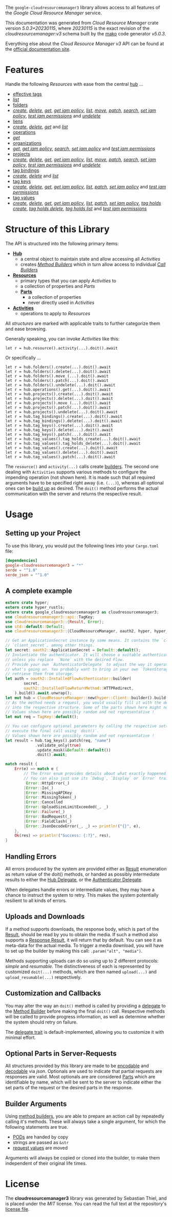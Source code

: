 <!---
DO NOT EDIT !
This file was generated automatically from 'src/generator/templates/api/README.md.mako'
DO NOT EDIT !
-->
The `google-cloudresourcemanager3` library allows access to all features of the *Google Cloud Resource Manager* service.

This documentation was generated from *Cloud Resource Manager* crate version *5.0.3+20230115*, where *20230115* is the exact revision of the *cloudresourcemanager:v3* schema built by the [mako](http://www.makotemplates.org/) code generator *v5.0.3*.

Everything else about the *Cloud Resource Manager* *v3* API can be found at the
[official documentation site](https://cloud.google.com/resource-manager).
# Features

Handle the following *Resources* with ease from the central [hub](https://docs.rs/google-cloudresourcemanager3/5.0.3+20230115/google_cloudresourcemanager3/CloudResourceManager) ... 

* [effective tags](https://docs.rs/google-cloudresourcemanager3/5.0.3+20230115/google_cloudresourcemanager3/api::EffectiveTag)
 * [*list*](https://docs.rs/google-cloudresourcemanager3/5.0.3+20230115/google_cloudresourcemanager3/api::EffectiveTagListCall)
* [folders](https://docs.rs/google-cloudresourcemanager3/5.0.3+20230115/google_cloudresourcemanager3/api::Folder)
 * [*create*](https://docs.rs/google-cloudresourcemanager3/5.0.3+20230115/google_cloudresourcemanager3/api::FolderCreateCall), [*delete*](https://docs.rs/google-cloudresourcemanager3/5.0.3+20230115/google_cloudresourcemanager3/api::FolderDeleteCall), [*get*](https://docs.rs/google-cloudresourcemanager3/5.0.3+20230115/google_cloudresourcemanager3/api::FolderGetCall), [*get iam policy*](https://docs.rs/google-cloudresourcemanager3/5.0.3+20230115/google_cloudresourcemanager3/api::FolderGetIamPolicyCall), [*list*](https://docs.rs/google-cloudresourcemanager3/5.0.3+20230115/google_cloudresourcemanager3/api::FolderListCall), [*move*](https://docs.rs/google-cloudresourcemanager3/5.0.3+20230115/google_cloudresourcemanager3/api::FolderMoveCall), [*patch*](https://docs.rs/google-cloudresourcemanager3/5.0.3+20230115/google_cloudresourcemanager3/api::FolderPatchCall), [*search*](https://docs.rs/google-cloudresourcemanager3/5.0.3+20230115/google_cloudresourcemanager3/api::FolderSearchCall), [*set iam policy*](https://docs.rs/google-cloudresourcemanager3/5.0.3+20230115/google_cloudresourcemanager3/api::FolderSetIamPolicyCall), [*test iam permissions*](https://docs.rs/google-cloudresourcemanager3/5.0.3+20230115/google_cloudresourcemanager3/api::FolderTestIamPermissionCall) and [*undelete*](https://docs.rs/google-cloudresourcemanager3/5.0.3+20230115/google_cloudresourcemanager3/api::FolderUndeleteCall)
* [liens](https://docs.rs/google-cloudresourcemanager3/5.0.3+20230115/google_cloudresourcemanager3/api::Lien)
 * [*create*](https://docs.rs/google-cloudresourcemanager3/5.0.3+20230115/google_cloudresourcemanager3/api::LienCreateCall), [*delete*](https://docs.rs/google-cloudresourcemanager3/5.0.3+20230115/google_cloudresourcemanager3/api::LienDeleteCall), [*get*](https://docs.rs/google-cloudresourcemanager3/5.0.3+20230115/google_cloudresourcemanager3/api::LienGetCall) and [*list*](https://docs.rs/google-cloudresourcemanager3/5.0.3+20230115/google_cloudresourcemanager3/api::LienListCall)
* [operations](https://docs.rs/google-cloudresourcemanager3/5.0.3+20230115/google_cloudresourcemanager3/api::Operation)
 * [*get*](https://docs.rs/google-cloudresourcemanager3/5.0.3+20230115/google_cloudresourcemanager3/api::OperationGetCall)
* [organizations](https://docs.rs/google-cloudresourcemanager3/5.0.3+20230115/google_cloudresourcemanager3/api::Organization)
 * [*get*](https://docs.rs/google-cloudresourcemanager3/5.0.3+20230115/google_cloudresourcemanager3/api::OrganizationGetCall), [*get iam policy*](https://docs.rs/google-cloudresourcemanager3/5.0.3+20230115/google_cloudresourcemanager3/api::OrganizationGetIamPolicyCall), [*search*](https://docs.rs/google-cloudresourcemanager3/5.0.3+20230115/google_cloudresourcemanager3/api::OrganizationSearchCall), [*set iam policy*](https://docs.rs/google-cloudresourcemanager3/5.0.3+20230115/google_cloudresourcemanager3/api::OrganizationSetIamPolicyCall) and [*test iam permissions*](https://docs.rs/google-cloudresourcemanager3/5.0.3+20230115/google_cloudresourcemanager3/api::OrganizationTestIamPermissionCall)
* [projects](https://docs.rs/google-cloudresourcemanager3/5.0.3+20230115/google_cloudresourcemanager3/api::Project)
 * [*create*](https://docs.rs/google-cloudresourcemanager3/5.0.3+20230115/google_cloudresourcemanager3/api::ProjectCreateCall), [*delete*](https://docs.rs/google-cloudresourcemanager3/5.0.3+20230115/google_cloudresourcemanager3/api::ProjectDeleteCall), [*get*](https://docs.rs/google-cloudresourcemanager3/5.0.3+20230115/google_cloudresourcemanager3/api::ProjectGetCall), [*get iam policy*](https://docs.rs/google-cloudresourcemanager3/5.0.3+20230115/google_cloudresourcemanager3/api::ProjectGetIamPolicyCall), [*list*](https://docs.rs/google-cloudresourcemanager3/5.0.3+20230115/google_cloudresourcemanager3/api::ProjectListCall), [*move*](https://docs.rs/google-cloudresourcemanager3/5.0.3+20230115/google_cloudresourcemanager3/api::ProjectMoveCall), [*patch*](https://docs.rs/google-cloudresourcemanager3/5.0.3+20230115/google_cloudresourcemanager3/api::ProjectPatchCall), [*search*](https://docs.rs/google-cloudresourcemanager3/5.0.3+20230115/google_cloudresourcemanager3/api::ProjectSearchCall), [*set iam policy*](https://docs.rs/google-cloudresourcemanager3/5.0.3+20230115/google_cloudresourcemanager3/api::ProjectSetIamPolicyCall), [*test iam permissions*](https://docs.rs/google-cloudresourcemanager3/5.0.3+20230115/google_cloudresourcemanager3/api::ProjectTestIamPermissionCall) and [*undelete*](https://docs.rs/google-cloudresourcemanager3/5.0.3+20230115/google_cloudresourcemanager3/api::ProjectUndeleteCall)
* [tag bindings](https://docs.rs/google-cloudresourcemanager3/5.0.3+20230115/google_cloudresourcemanager3/api::TagBinding)
 * [*create*](https://docs.rs/google-cloudresourcemanager3/5.0.3+20230115/google_cloudresourcemanager3/api::TagBindingCreateCall), [*delete*](https://docs.rs/google-cloudresourcemanager3/5.0.3+20230115/google_cloudresourcemanager3/api::TagBindingDeleteCall) and [*list*](https://docs.rs/google-cloudresourcemanager3/5.0.3+20230115/google_cloudresourcemanager3/api::TagBindingListCall)
* [tag keys](https://docs.rs/google-cloudresourcemanager3/5.0.3+20230115/google_cloudresourcemanager3/api::TagKey)
 * [*create*](https://docs.rs/google-cloudresourcemanager3/5.0.3+20230115/google_cloudresourcemanager3/api::TagKeyCreateCall), [*delete*](https://docs.rs/google-cloudresourcemanager3/5.0.3+20230115/google_cloudresourcemanager3/api::TagKeyDeleteCall), [*get*](https://docs.rs/google-cloudresourcemanager3/5.0.3+20230115/google_cloudresourcemanager3/api::TagKeyGetCall), [*get iam policy*](https://docs.rs/google-cloudresourcemanager3/5.0.3+20230115/google_cloudresourcemanager3/api::TagKeyGetIamPolicyCall), [*list*](https://docs.rs/google-cloudresourcemanager3/5.0.3+20230115/google_cloudresourcemanager3/api::TagKeyListCall), [*patch*](https://docs.rs/google-cloudresourcemanager3/5.0.3+20230115/google_cloudresourcemanager3/api::TagKeyPatchCall), [*set iam policy*](https://docs.rs/google-cloudresourcemanager3/5.0.3+20230115/google_cloudresourcemanager3/api::TagKeySetIamPolicyCall) and [*test iam permissions*](https://docs.rs/google-cloudresourcemanager3/5.0.3+20230115/google_cloudresourcemanager3/api::TagKeyTestIamPermissionCall)
* [tag values](https://docs.rs/google-cloudresourcemanager3/5.0.3+20230115/google_cloudresourcemanager3/api::TagValue)
 * [*create*](https://docs.rs/google-cloudresourcemanager3/5.0.3+20230115/google_cloudresourcemanager3/api::TagValueCreateCall), [*delete*](https://docs.rs/google-cloudresourcemanager3/5.0.3+20230115/google_cloudresourcemanager3/api::TagValueDeleteCall), [*get*](https://docs.rs/google-cloudresourcemanager3/5.0.3+20230115/google_cloudresourcemanager3/api::TagValueGetCall), [*get iam policy*](https://docs.rs/google-cloudresourcemanager3/5.0.3+20230115/google_cloudresourcemanager3/api::TagValueGetIamPolicyCall), [*list*](https://docs.rs/google-cloudresourcemanager3/5.0.3+20230115/google_cloudresourcemanager3/api::TagValueListCall), [*patch*](https://docs.rs/google-cloudresourcemanager3/5.0.3+20230115/google_cloudresourcemanager3/api::TagValuePatchCall), [*set iam policy*](https://docs.rs/google-cloudresourcemanager3/5.0.3+20230115/google_cloudresourcemanager3/api::TagValueSetIamPolicyCall), [*tag holds create*](https://docs.rs/google-cloudresourcemanager3/5.0.3+20230115/google_cloudresourcemanager3/api::TagValueTagHoldCreateCall), [*tag holds delete*](https://docs.rs/google-cloudresourcemanager3/5.0.3+20230115/google_cloudresourcemanager3/api::TagValueTagHoldDeleteCall), [*tag holds list*](https://docs.rs/google-cloudresourcemanager3/5.0.3+20230115/google_cloudresourcemanager3/api::TagValueTagHoldListCall) and [*test iam permissions*](https://docs.rs/google-cloudresourcemanager3/5.0.3+20230115/google_cloudresourcemanager3/api::TagValueTestIamPermissionCall)




# Structure of this Library

The API is structured into the following primary items:

* **[Hub](https://docs.rs/google-cloudresourcemanager3/5.0.3+20230115/google_cloudresourcemanager3/CloudResourceManager)**
    * a central object to maintain state and allow accessing all *Activities*
    * creates [*Method Builders*](https://docs.rs/google-cloudresourcemanager3/5.0.3+20230115/google_cloudresourcemanager3/client::MethodsBuilder) which in turn
      allow access to individual [*Call Builders*](https://docs.rs/google-cloudresourcemanager3/5.0.3+20230115/google_cloudresourcemanager3/client::CallBuilder)
* **[Resources](https://docs.rs/google-cloudresourcemanager3/5.0.3+20230115/google_cloudresourcemanager3/client::Resource)**
    * primary types that you can apply *Activities* to
    * a collection of properties and *Parts*
    * **[Parts](https://docs.rs/google-cloudresourcemanager3/5.0.3+20230115/google_cloudresourcemanager3/client::Part)**
        * a collection of properties
        * never directly used in *Activities*
* **[Activities](https://docs.rs/google-cloudresourcemanager3/5.0.3+20230115/google_cloudresourcemanager3/client::CallBuilder)**
    * operations to apply to *Resources*

All *structures* are marked with applicable traits to further categorize them and ease browsing.

Generally speaking, you can invoke *Activities* like this:

```Rust,ignore
let r = hub.resource().activity(...).doit().await
```

Or specifically ...

```ignore
let r = hub.folders().create(...).doit().await
let r = hub.folders().delete(...).doit().await
let r = hub.folders().move_(...).doit().await
let r = hub.folders().patch(...).doit().await
let r = hub.folders().undelete(...).doit().await
let r = hub.operations().get(...).doit().await
let r = hub.projects().create(...).doit().await
let r = hub.projects().delete(...).doit().await
let r = hub.projects().move_(...).doit().await
let r = hub.projects().patch(...).doit().await
let r = hub.projects().undelete(...).doit().await
let r = hub.tag_bindings().create(...).doit().await
let r = hub.tag_bindings().delete(...).doit().await
let r = hub.tag_keys().create(...).doit().await
let r = hub.tag_keys().delete(...).doit().await
let r = hub.tag_keys().patch(...).doit().await
let r = hub.tag_values().tag_holds_create(...).doit().await
let r = hub.tag_values().tag_holds_delete(...).doit().await
let r = hub.tag_values().create(...).doit().await
let r = hub.tag_values().delete(...).doit().await
let r = hub.tag_values().patch(...).doit().await
```

The `resource()` and `activity(...)` calls create [builders][builder-pattern]. The second one dealing with `Activities` 
supports various methods to configure the impending operation (not shown here). It is made such that all required arguments have to be 
specified right away (i.e. `(...)`), whereas all optional ones can be [build up][builder-pattern] as desired.
The `doit()` method performs the actual communication with the server and returns the respective result.

# Usage

## Setting up your Project

To use this library, you would put the following lines into your `Cargo.toml` file:

```toml
[dependencies]
google-cloudresourcemanager3 = "*"
serde = "^1.0"
serde_json = "^1.0"
```

## A complete example

```Rust
extern crate hyper;
extern crate hyper_rustls;
extern crate google_cloudresourcemanager3 as cloudresourcemanager3;
use cloudresourcemanager3::api::TagKey;
use cloudresourcemanager3::{Result, Error};
use std::default::Default;
use cloudresourcemanager3::{CloudResourceManager, oauth2, hyper, hyper_rustls, chrono, FieldMask};

// Get an ApplicationSecret instance by some means. It contains the `client_id` and 
// `client_secret`, among other things.
let secret: oauth2::ApplicationSecret = Default::default();
// Instantiate the authenticator. It will choose a suitable authentication flow for you, 
// unless you replace  `None` with the desired Flow.
// Provide your own `AuthenticatorDelegate` to adjust the way it operates and get feedback about 
// what's going on. You probably want to bring in your own `TokenStorage` to persist tokens and
// retrieve them from storage.
let auth = oauth2::InstalledFlowAuthenticator::builder(
        secret,
        oauth2::InstalledFlowReturnMethod::HTTPRedirect,
    ).build().await.unwrap();
let mut hub = CloudResourceManager::new(hyper::Client::builder().build(hyper_rustls::HttpsConnectorBuilder::new().with_native_roots().https_or_http().enable_http1().build()), auth);
// As the method needs a request, you would usually fill it with the desired information
// into the respective structure. Some of the parts shown here might not be applicable !
// Values shown here are possibly random and not representative !
let mut req = TagKey::default();

// You can configure optional parameters by calling the respective setters at will, and
// execute the final call using `doit()`.
// Values shown here are possibly random and not representative !
let result = hub.tag_keys().patch(req, "name")
             .validate_only(true)
             .update_mask(&Default::default())
             .doit().await;

match result {
    Err(e) => match e {
        // The Error enum provides details about what exactly happened.
        // You can also just use its `Debug`, `Display` or `Error` traits
         Error::HttpError(_)
        |Error::Io(_)
        |Error::MissingAPIKey
        |Error::MissingToken(_)
        |Error::Cancelled
        |Error::UploadSizeLimitExceeded(_, _)
        |Error::Failure(_)
        |Error::BadRequest(_)
        |Error::FieldClash(_)
        |Error::JsonDecodeError(_, _) => println!("{}", e),
    },
    Ok(res) => println!("Success: {:?}", res),
}

```
## Handling Errors

All errors produced by the system are provided either as [Result](https://docs.rs/google-cloudresourcemanager3/5.0.3+20230115/google_cloudresourcemanager3/client::Result) enumeration as return value of
the doit() methods, or handed as possibly intermediate results to either the 
[Hub Delegate](https://docs.rs/google-cloudresourcemanager3/5.0.3+20230115/google_cloudresourcemanager3/client::Delegate), or the [Authenticator Delegate](https://docs.rs/yup-oauth2/*/yup_oauth2/trait.AuthenticatorDelegate.html).

When delegates handle errors or intermediate values, they may have a chance to instruct the system to retry. This 
makes the system potentially resilient to all kinds of errors.

## Uploads and Downloads
If a method supports downloads, the response body, which is part of the [Result](https://docs.rs/google-cloudresourcemanager3/5.0.3+20230115/google_cloudresourcemanager3/client::Result), should be
read by you to obtain the media.
If such a method also supports a [Response Result](https://docs.rs/google-cloudresourcemanager3/5.0.3+20230115/google_cloudresourcemanager3/client::ResponseResult), it will return that by default.
You can see it as meta-data for the actual media. To trigger a media download, you will have to set up the builder by making
this call: `.param("alt", "media")`.

Methods supporting uploads can do so using up to 2 different protocols: 
*simple* and *resumable*. The distinctiveness of each is represented by customized 
`doit(...)` methods, which are then named `upload(...)` and `upload_resumable(...)` respectively.

## Customization and Callbacks

You may alter the way an `doit()` method is called by providing a [delegate](https://docs.rs/google-cloudresourcemanager3/5.0.3+20230115/google_cloudresourcemanager3/client::Delegate) to the 
[Method Builder](https://docs.rs/google-cloudresourcemanager3/5.0.3+20230115/google_cloudresourcemanager3/client::CallBuilder) before making the final `doit()` call. 
Respective methods will be called to provide progress information, as well as determine whether the system should 
retry on failure.

The [delegate trait](https://docs.rs/google-cloudresourcemanager3/5.0.3+20230115/google_cloudresourcemanager3/client::Delegate) is default-implemented, allowing you to customize it with minimal effort.

## Optional Parts in Server-Requests

All structures provided by this library are made to be [encodable](https://docs.rs/google-cloudresourcemanager3/5.0.3+20230115/google_cloudresourcemanager3/client::RequestValue) and 
[decodable](https://docs.rs/google-cloudresourcemanager3/5.0.3+20230115/google_cloudresourcemanager3/client::ResponseResult) via *json*. Optionals are used to indicate that partial requests are responses 
are valid.
Most optionals are are considered [Parts](https://docs.rs/google-cloudresourcemanager3/5.0.3+20230115/google_cloudresourcemanager3/client::Part) which are identifiable by name, which will be sent to 
the server to indicate either the set parts of the request or the desired parts in the response.

## Builder Arguments

Using [method builders](https://docs.rs/google-cloudresourcemanager3/5.0.3+20230115/google_cloudresourcemanager3/client::CallBuilder), you are able to prepare an action call by repeatedly calling it's methods.
These will always take a single argument, for which the following statements are true.

* [PODs][wiki-pod] are handed by copy
* strings are passed as `&str`
* [request values](https://docs.rs/google-cloudresourcemanager3/5.0.3+20230115/google_cloudresourcemanager3/client::RequestValue) are moved

Arguments will always be copied or cloned into the builder, to make them independent of their original life times.

[wiki-pod]: http://en.wikipedia.org/wiki/Plain_old_data_structure
[builder-pattern]: http://en.wikipedia.org/wiki/Builder_pattern
[google-go-api]: https://github.com/google/google-api-go-client

# License
The **cloudresourcemanager3** library was generated by Sebastian Thiel, and is placed 
under the *MIT* license.
You can read the full text at the repository's [license file][repo-license].

[repo-license]: https://github.com/Byron/google-apis-rsblob/main/LICENSE.md

